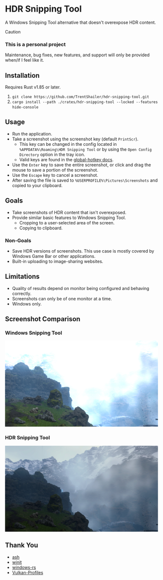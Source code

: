 # HDR Snipping Tool

A Windows Snipping Tool alternative that doesn't overexpose HDR content.

> [!CAUTION] 
> ### This is a personal project
>
> Maintenance, bug fixes, new features, and support will only be provided when/if I feel like it.
>

## Installation

Requires Rust v1.85 or later.

1. `git clone https://github.com/TrentShailer/hdr-snipping-tool.git`
2. `cargo install --path ./crates/hdr-snipping-tool --locked --features hide-console`

## Usage

* Run the application.
* Take a screenshot using the screenshot key (default `PrintScr`).
  * This key can be changed in the config located in `%APPDATA%\Roaming\HDR Snipping Tool` or by using the `Open Config Directory` option in the tray icon.
  * Valid keys are found in the [global-hotkey docs](https://docs.rs/global-hotkey/latest/global_hotkey/hotkey/enum.Code.html).
* Use the `Enter` key to save the entire screenshot, or click and drag the mouse to save a portion of the screenshot.
* Use the `Escape` key to cancel a screenshot.
* After saving the file is saved to `%USERPROFILE%\Pictures\Screenshots` and copied to your clipboard.

## Goals

* Take screenshots of HDR content that isn't overexposed.
* Provide similar basic features to Windows Snipping Tool.
  * Cropping to a user-selected area of the screen.
  * Copying to clipboard.

### Non-Goals

* Save HDR versions of screenshots. This use case is mostly covered by Windows Game Bar or other applications.
* Built-in uploading to image-sharing websites.

## Limitations

* Quality of results depend on monitor being configured and behaving correctly.
* Screenshots can only be of one monitor at a time.
* Windows only.

## Screenshot Comparison

### Windows Snipping Tool

![Windows example 1][win-example-1]

### HDR Snipping Tool

![HDR example 1][hdr-example-1]

[win-example-1]: media/windows-snipping-tool-example.jpg "Windows Snipping Tool Screenshot of Death Standing that is overexposed hiding a mountain."
[hdr-example-1]: media/hdr-snipping-tool-example.jpg "HDR Snipping Tool Screenshot showing the same content as the Windows Snipping Tool but is not overexposed and shows the mountain."

## Thank You

* [ash](https://github.com/ash-rs/ash)
* [winit](https://github.com/rust-windowing/winit)
* [windows-rs](https://github.com/microsoft/windows-rs)
* [Vulkan-Profiles](https://github.com/KhronosGroup/Vulkan-Profiles)
